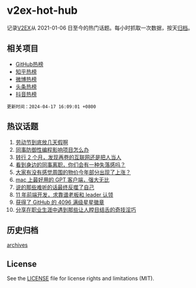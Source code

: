 # v2ex-hot-hub

 记录[V2EX](https://www.v2ex.com/)从 2021-01-06 日至今的热门话题。每小时抓取一次数据，按天[归档](archives)。
 
 ## 相关项目

- [GitHub热榜](https://github.com/snaildev/github-hot-hub)
- [知乎热榜](https://github.com/snaildev/zhihu-hot-hub)
- [微博热榜](https://github.com/snaildev/weibo-hot-hub)
- [头条热榜](https://github.com/snaildev/toutiao-hot-hub)
- [抖音热榜](https://github.com/snaildev/douyin-hot-hub)


 `更新时间：2024-04-17 16:09:01 +0800`

## 热议话题

1. [劳动节到底放几天假啊](https://www.v2ex.com/t/1033141)
1. [同事防御性编程影响项目怎么办](https://www.v2ex.com/t/1033145)
1. [转行 2 个月，发现再卷的互联网还是把人当人](https://www.v2ex.com/t/1033104)
1. [看到身边的同事离职，你们会有一种失落感吗？](https://www.v2ex.com/t/1032978)
1. [大家有没有感觉周围的物价今年部分出现了上涨？](https://www.v2ex.com/t/1033164)
1. [mac 上最好用的 GPT 客户端，强大无比](https://www.v2ex.com/t/1032991)
1. [说的那些难听的话最终反噬了自己](https://www.v2ex.com/t/1033117)
1. [11 年前端开发，求靠谱老板和 leader 认领](https://www.v2ex.com/t/1033173)
1. [获得了 GitHub 的 4096 满级星星徽章](https://www.v2ex.com/t/1033068)
1. [分享在职业生涯中遇到那些让人瞠目结舌的奇技淫巧](https://www.v2ex.com/t/1033147)

## 历史归档

[archives](archives)

## License

See the [LICENSE](LICENSE) file for license rights and limitations (MIT).
